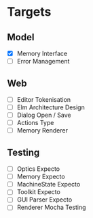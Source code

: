 # Targets 

## Model

- [x] Memory Interface
- [ ] Error Management

## Web

- [ ] Editor Tokenisation
- [ ] Elm Architecture Design
- [ ] Dialog Open / Save
- [ ] Actions Type
- [ ] Memory Renderer

## Testing

- [ ] Optics Expecto
- [ ] Memory Expecto
- [ ] MachineState Expecto
- [ ] Toolkit Expecto
- [ ] GUI Parser Expecto
- [ ] Renderer Mocha Testing
